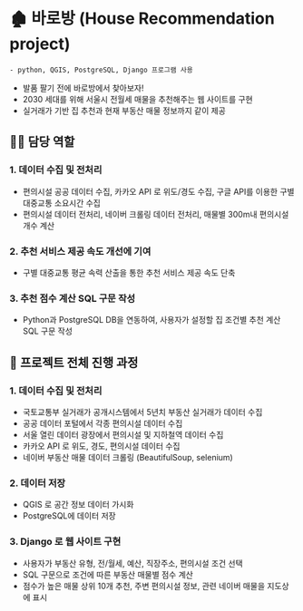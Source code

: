 # 🏚 바로방 (House Recommendation project)
`- python, QGIS, PostgreSQL, Django 프로그램 사용`

- 발품 팔기 전에 바로방에서 찾아보자!
- 2030 세대를 위해 서울시 전월세 매물을 추천해주는 웹 사이트를 구현
- 실거래가 기반 집 추천과 현재 부동산 매물 정보까지 같이 제공

## 🙋‍♀️ 담당 역할 
### 1. 데이터 수집 및 전처리
- 편의시설 공공 데이터 수집, 카카오 API 로 위도/경도 수집, 구글 API를 이용한 구별 대중교통 소요시간 수집
- 편의시설 데이터 전처리, 네이버 크롤링 데이터 전처리, 매물별 300m내 편의시설 개수 계산

### 2. 추천 서비스 제공 속도 개선에 기여
- 구별 대중교통 평균 속력 산출을 통한 추천 서비스 제공 속도 단축

### 3. 추천 점수 계산 SQL 구문 작성
- Python과 PostgreSQL DB을 연동하여, 사용자가 설정할 집 조건별 추천 계산 SQL 구문 작성

## 📜 프로젝트 전체 진행 과정
### 1. 데이터 수집 및 전처리
- 국토교통부 실거래가 공개시스템에서 5년치 부동산 실거래가 데이터 수집
- 공공 데이터 포털에서 각종 편의시설 데이터 수집
- 서울 열린 데이터 광장에서 편의시설 및 지하철역 데이터 수집
- 카카오 API 로 위도, 경도, 편의시설 데이터 수집
- 네이버 부동산 매물 데이터 크롤링 (BeautifulSoup, selenium)

### 2. 데이터 저장
- QGIS 로 공간 정보 데이터 가시화
- PostgreSQL에 데이터 저장

### 3. Django 로 웹 사이트 구현
- 사용자가 부동산 유형, 전/월세, 예산, 직장주소, 편의시설 조건 선택
- SQL 구문으로 조건에 따른 부동산 매물별 점수 계산
- 점수가 높은 매물 상위 10개 추천, 주변 편의시설 정보, 관련 네이버 매물을 지도상에 표시
